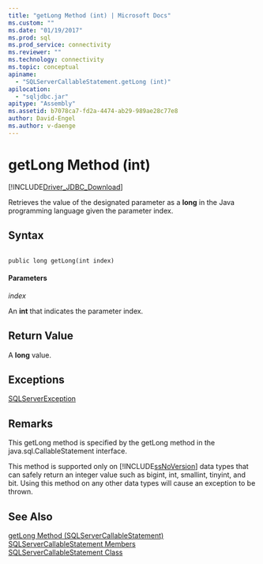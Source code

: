 ```yaml
---
title: "getLong Method (int) | Microsoft Docs"
ms.custom: ""
ms.date: "01/19/2017"
ms.prod: sql
ms.prod_service: connectivity
ms.reviewer: ""
ms.technology: connectivity
ms.topic: conceptual
apiname: 
  - "SQLServerCallableStatement.getLong (int)"
apilocation: 
  - "sqljdbc.jar"
apitype: "Assembly"
ms.assetid: b7078ca7-fd2a-4474-ab29-989ae28c77e8
author: David-Engel
ms.author: v-daenge
---
```

# getLong Method (int)
[!INCLUDE[Driver_JDBC_Download](../../../includes/driver_jdbc_download.md)]

  Retrieves the value of the designated parameter as a **long** in the Java programming language given the parameter index.  
  
## Syntax  
  
```  
  
public long getLong(int index)  
```  
  
#### Parameters  
 *index*  
  
 An **int** that indicates the parameter index.  
  
## Return Value  
 A **long** value.  
  
## Exceptions  
 [SQLServerException](../../../connect/jdbc/reference/sqlserverexception-class.md)  
  
## Remarks  
 This getLong method is specified by the getLong method in the java.sql.CallableStatement interface.  
  
 This method is supported only on [!INCLUDE[ssNoVersion](../../../includes/ssnoversion-md.md)] data types that can safely return an integer value such as bigint, int, smallint, tinyint, and bit. Using this method on any other data types will cause an exception to be thrown.  
  
## See Also  
 [getLong Method &#40;SQLServerCallableStatement&#41;](../../../connect/jdbc/reference/getlong-method-sqlservercallablestatement.md)   
 [SQLServerCallableStatement Members](../../../connect/jdbc/reference/sqlservercallablestatement-members.md)   
 [SQLServerCallableStatement Class](../../../connect/jdbc/reference/sqlservercallablestatement-class.md)  
  
  
